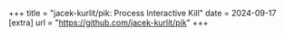 +++
title = "jacek-kurlit/pik: Process Interactive Kill"
date = 2024-09-17
[extra]
url = "https://github.com/jacek-kurlit/pik"
+++

